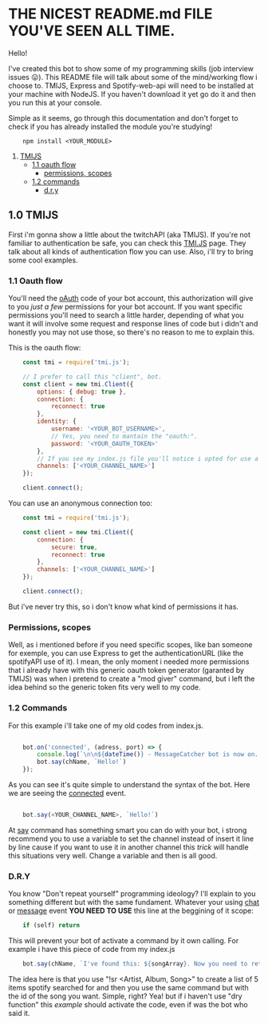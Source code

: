 # THE NICEST README.md FILE YOU'VE SEEN ALL TIME.
Hello!

I've created this bot to show some of my programming skills (job interview issues 😛). This README file will talk about some of the mind/working flow i choose to. TMIJS, Express and Spotify-web-api will need to be installed at your machine with NodeJS. If you haven't download it yet go do it and then you run this at your console.


Simple as it seems, go through this documentation and don't forget to check if you has already installed the module you're studying!

```
	npm install <YOUR_MODULE>
```


1. [TMIJS](https://github.com/g-orgo/bot-messagecatcher/tree/master#10-tmijs)
	- [1.1 oauth flow](https://github.com/g-orgo/bot-messagecatcher/tree/master#11-oauth-flow)
		* [permissions, scopes](https://github.com/g-orgo/bot-messagecatcher/tree/master#permissions-scopes)
	- [1.2 commands](https://github.com/g-orgo/bot-messagecatcher/tree/master#12-commands)
		* [d.r.y](https://github.com/g-orgo/bot-messagecatcher/tree/master#dry)




## 1.0 TMIJS
First i'm gonna show a little about the twitchAPI (aka TMIJS). If you're not familiar to authentication be safe, you can check this [TMI.JS](https://tmijs.com/#example-anonymous-connection) page. They talk about all kinds of authentication flow you can use. Also, i'll try to bring some cool examples.

### 1.1 Oauth flow

You'll need the [oAuth](https://twitchapps.com/tmi/) code of your bot account, this authorization will give to you _just a few_ permissions for your bot account. If you want specific permissions you'll need to search a little harder, depending of what you want it will involve some request and response lines of code but i didn't and honestly you may not use those, so there's no reason to me to explain this.


This is the oauth flow:
```js
	const tmi = require('tmi.js');

	// I prefer to call this "client", bot.
	const client = new tmi.Client({
		options: { debug: true },
		connection: {
			reconnect: true
		},
		identity: {
			username: '<YOUR_BOT_USERNAME>',
			// Yes, you need to mantain the "oauth:".
			password: '<YOUR_OAUTH_TOKEN>'
		},
		// If you see my index.js file you'll notice i opted for use a variable here, but it works too.
		channels: ['<YOUR_CHANNEL_NAME>']  
	});

	client.connect();
```

You can use an anonymous connection too:

```js
	const tmi = require('tmi.js');

	const client = new tmi.Client({
		connection: {
			secure: true,
			reconnect: true
		},
		channels: ['<YOUR_CHANNEL_NAME>'] 
	});

	client.connect();
```

But i've never try this, so i don't know what kind of permissions it has.

### Permissions, scopes

Well, as i mentioned before if you need specific scopes, like ban someone for exemple, you can use Express to get the authenticationURL (like the spotifyAPI use of it). I mean, the only moment i needed more permissions that i already have with this generic oauth token generator (garanted by TMIJS) was when i pretend to create a "mod giver" command, but i left the idea behind so the generic token fits very well to my code.

### 1.2 Commands

For this example i'll take one of my old codes from index.js.

```js

	bot.on('connected', (adress, port) => {
		console.log(`\n\n${dateTime()} - MessageCatcher bot is now on.. OK`);  
		bot.say(chName, `Hello!`)
	});

```

As you can see it's quite simple to understand the syntax of the bot. Here we are seeing the [connected](https://github.com/tmijs/docs/blob/gh-pages/_posts/v1.4.2/2019-03-03-Events.md#connected) event.

```js

	bot.say(<YOUR_CHANNEL_NAME>, `Hello!`)

```

At [say](https://github.com/tmijs/docs/blob/gh-pages/_posts/v1.4.2/2019-03-03-Commands.md#say) command has something smart you can do with your bot, i strong recommend you to use a variable to set the channel instead of insert it line by line cause if you want to use it in another channel this _trick_ will handle this situations very well. Change a variable and then is all good.

### D.R.Y

You know "Don't repeat yourself" programming ideology? I'll explain to you something different but with the same fundament. Whatever your using [chat](https://github.com/tmijs/docs/blob/gh-pages/_posts/v1.4.2/2019-03-03-Events.md#chat) or [message](https://github.com/tmijs/docs/blob/gh-pages/_posts/v1.4.2/2019-03-03-Events.md#message) event __YOU NEED TO USE__ this line at the beggining of it scope:

```js
	if (self) return
```

This will prevent your bot of activate a command by it own calling. For example i have this piece of code from my index.js

```js
	bot.say(chName, `I've found this: ${songArray}. Now you need to retrieve the choosen number just after !sr (example: !sr1 ${s})`)
```

The idea here is that you use "!sr <Artist, Album, Song>" to create a list of 5 items spotify searched for and then you use the same command but with the id of the song you want. Simple, right? Yea! but if i haven't use "dry function" this _example_ should activate the code, even if was the bot who said it.